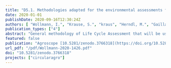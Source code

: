 ```yaml
---
title: "D5.1. Methodologies adapted for the environmental assessments for agro-ecosystems and of the food value chain"
date: 2020-01-01
publishDate: 2020-09-16T12:30:24Z
authors: [ "Wollmann, I.", "Krause, S.", "kraus", "Herndl, M.", "Gaillard, G." ]
publication_types: ["4"]
abstract: "General methodology of Life Cycle Assessment that will be used to assess the environmental evaluation of each case study. This includes the description of the used methods and tools, as well as information that applies for all studied systems. The document also comprises the methodological approach, the interpretation concept and specific assumptions for the innovative production strategies assessed within the CS of Circular Agronomics. All studied systems are described in detail and a brief overview over the further steps of the environmental assessment, including data collection and calculations is given."
featured: false
publication: "Agroscope [10.5281/zenodo.3766318](https://doi.org/10.5281/zenodo.3766318)"
url_pdf: "/pdf/Wollmann-2020-1426.pdf"
doi: "10.5281/zenodo.3766318"
projects: ["circularagro"]
---
```


